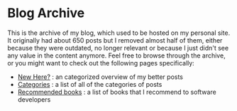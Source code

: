 # Blog Archive

This is the archive of my blog, which used to be hosted on my personal site. It originally had about 650 posts but I removed almost half of them, either because they were outdated, no longer relevant or because I just didn't see any value in the content anymore. Feel free to browse through the archive, or you might want to check out the following pages specifically:

- [New Here?](/blog/new-here) : an categorized overview of my better posts
- [Categories](/blog/categories) : a list of all of the categories of posts
- [Recommended books](/blog/recommended-books) : a list of books that I recommend to software developers